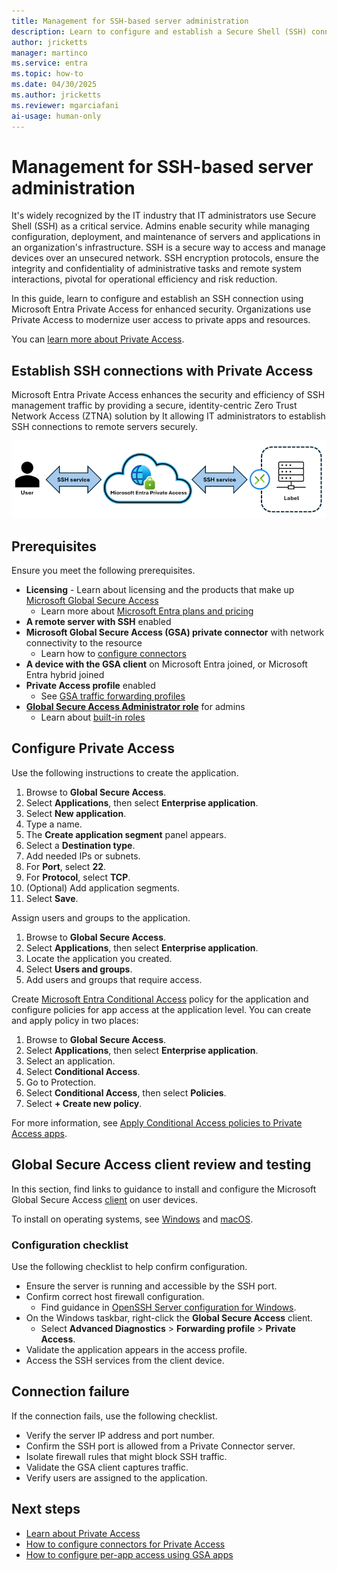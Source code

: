 ```yaml
---
title: Management for SSH-based server administration
description: Learn to configure and establish a Secure Shell (SSH) connection using Microsoft Entra Private Access for enhanced security.
author: jricketts
manager: martinco
ms.service: entra
ms.topic: how-to
ms.date: 04/30/2025
ms.author: jricketts
ms.reviewer: mgarciafani
ai-usage: human-only
---
```


# Management for SSH-based server administration

It's widely recognized by the IT industry that IT administrators use Secure Shell (SSH) as a critical service. Admins enable security while managing configuration, deployment, and maintenance of servers and applications in an organization's infrastructure. SSH is a secure way to access and manage devices over an unsecured network. SSH encryption protocols, ensure the integrity and confidentiality of administrative tasks and remote system interactions, pivotal for operational efficiency and risk reduction. 

In this guide, learn to configure and establish an SSH connection using Microsoft Entra Private Access for enhanced security. Organizations use Private Access to modernize user access to private apps and resources.

You can [learn more about Private Access](concept-private-access.md).

## Establish SSH connections with Private Access

Microsoft Entra Private Access enhances the security and efficiency of SSH management traffic by providing a secure, identity-centric Zero Trust Network Access (ZTNA) solution by It allowing IT administrators to establish SSH connections to remote servers securely. 

   ![Diagram of an SSH connection using Private Access.](./media/how-to-manage-ssh-server-administration/ssh-service.png)

## Prerequisites

Ensure you meet the following prerequisites.

* **Licensing** - Learn about licensing and the products that make up [Microsoft Global Secure Access](overview-what-is-global-secure-access.md)
  * Learn more about [Microsoft Entra plans and pricing](https://aka.ms/azureadlicense)
* **A remote server with SSH** enabled
* **Microsoft Global Secure Access (GSA) private connector** with network connectivity to the resource
  * Learn how to [configure connectors](how-to-configure-connectors.md)
* **A device with the GSA client** on Microsoft Entra joined, or Microsoft Entra hybrid joined
* **Private Access profile** enabled
  * See [GSA traffic forwarding profiles](concept-traffic-forwarding.md)
* **[Global Secure Access Administrator role](/azure/active-directory/roles/permissions-reference)** for admins
  * Learn about [built-in roles](reference-role-based-permissions.md)

## Configure Private Access

Use the following instructions to create the application.

1. Browse to **Global Secure Access**.
2. Select **Applications**, then select **Enterprise application**.
3. Select **New application**. 
4. Type a name.
5. The **Create application segment** panel appears.
6. Select a **Destination type**. 
7. Add needed IPs or subnets. 
8. For **Port**, select **22**. 
9. For **Protocol**, select **TCP**. 
10. (Optional) Add application segments. 
11. Select **Save**.

Assign users and groups to the application.

1. Browse to **Global Secure Access**.
2. Select **Applications**, then select **Enterprise application**.
3. Locate the application you created.
4. Select **Users and groups**.
5. Add users and groups that require access.

Create [Microsoft Entra Conditional Access](../identity/conditional-access/overview.md) policy for the application and configure policies for app access at the application level. You can create and apply policy in two places: 

1. Browse to **Global Secure Access**.
2. Select **Applications**, then select **Enterprise application**.
3. Select an application.
4. Select **Conditional Access**.
5. Go to Protection.
6. Select **Conditional Access**, then select **Policies**.
7. Select **+ Create new policy**.

For more information, see [Apply Conditional Access policies to Private Access apps](how-to-target-resource-private-access-apps.md). 

## Global Secure Access client review and testing

In this section, find links to guidance to install and configure the Microsoft Global Secure Access [client](concept-clients.md) on user devices.  

To install on operating systems, see [Windows](how-to-install-windows-client.md) and [macOS](how-to-install-macos-client.md).  

### Configuration checklist

Use the following checklist to help confirm configuration.

* Ensure the server is running and accessible by the SSH port.
* Confirm correct host firewall configuration.
  * Find guidance in [OpenSSH Server configuration for Windows](/windows-server/administration/OpenSSH/openssh-server-configuration).
* On the Windows taskbar, right-click the **Global Secure Access** client.
  * Select **Advanced Diagnostics** > **Forwarding profile** > **Private Access**.
* Validate the application appears in the access profile.
* Access the SSH services from the client device.  

## Connection failure

If the connection fails, use the following checklist.

* Verify the server IP address and port number. 
* Confirm the SSH port is allowed from a Private Connector server. 
* Isolate firewall rules that might block SSH traffic. 
* Validate the GSA client captures traffic. 
* Verify users are assigned to the application. 

## Next steps

* [Learn about Private Access](concept-private-access.md)
* [How to configure connectors for Private Access](how-to-configure-connectors.md)
* [How to configure per-app access using GSA apps](how-to-configure-per-app-access.md)
